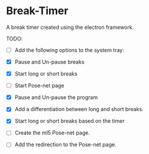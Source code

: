 # Break-Timer

A break timer created using the electron framework.

TODO:

- [ ] Add the following options to the system tray:

- [X] Pause and Un-pause breaks
- [X] Start long or short breaks
- [ ] Start Pose-net page

- [X] Pause and Un-pause the program
- [X] Add a differentiation between long and short breaks.
- [X] Start long or short breaks based on the timer
- [ ] Create the ml5 Pose-net page.
- [ ] Add the redirection to the Pose-net page.
